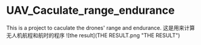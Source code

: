 # UAV_Caculate_range_endurance
This is a project to caculate the drones' range and endurance.
这是用来计算无人机航程和航时的程序
![the result](THE RESULT.png "THE RESULT")
